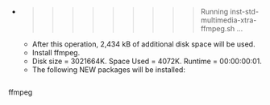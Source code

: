 * >>>>>>>>> Running inst-std-multimedia-xtra-ffmpeg.sh ...
  * After this operation, 2,434 kB of additional disk space will be used.
  * Install ffmpeg.
  * Disk size = 3021664K. Space Used = 4072K. Runtime = 00:00:00:01.
  * The following NEW packages will be installed:
  ```bash
ffmpeg
  ```
